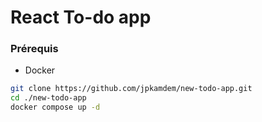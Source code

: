 # React To-do app

### Prérequis

- Docker

```bash
git clone https://github.com/jpkamdem/new-todo-app.git
cd ./new-todo-app
docker compose up -d
```
